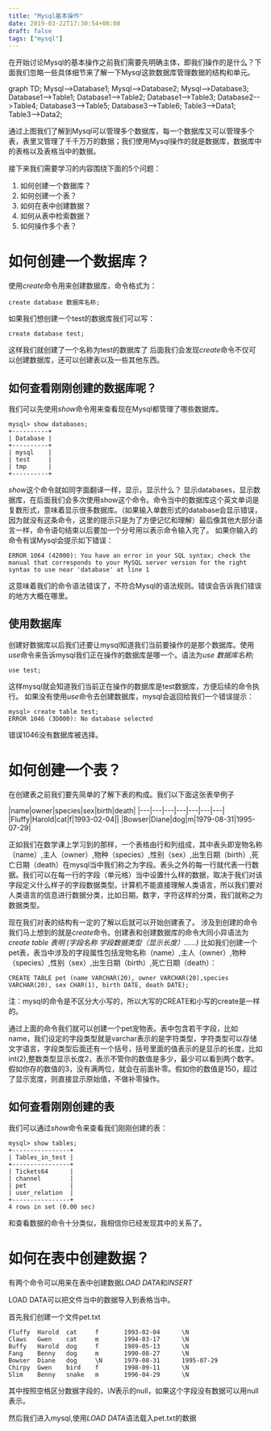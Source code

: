 ```yaml
---
title: "Mysql基本操作"
date: 2019-03-22T17:30:54+08:00
draft: false
tags: ["mysql"]
---
```


在开始讨论Mysql的基本操作之前我们需要先明确主体，即我们操作的是什么？下面我们忽略一些具体细节来了解一下Mysql这款数据库管理数据的结构和单元。

<div class="mermaid">
graph TD;
    Mysql-->Database1;
    Mysql-->Database2;
    Mysql-->Database3;
    Database1-->Table1;
    Database1-->Table2;
    Database1-->Table3;
    Database2-->Table4;
    Database3-->Table5;
    Database3-->Table6;
    Table3-->Data1;
    Table3-->Data2;
</div>

通过上图我们了解到Mysql可以管理多个数据库，每一个数据库又可以管理多个表，表里又管理了千千万万的数据；我们使用Mysql操作的就是数据库，数据库中的表格以及表格当中的数据。

接下来我们需要学习的内容围绕下面的5个问题：

1. 如何创建一个数据库？
2. 如何创建一个表？
3. 如何在表中创建数据？
4. 如何从表中检索数据？
5. 如何操作多个表？

# 如何创建一个数据库？

使用*create*命令用来创建数据库，命令格式为：
```
create database 数据库名称;
```

如果我们想创建一个test的数据库我们可以写：
```
create database test;
```
这样我们就创建了一个名称为test的数据库了
后面我们会发现*create*命令不仅可以创建数据库，还可以创建表以及一些其他东西。

## 如何查看刚刚创建的数据库呢？
我们可以先使用*show*命令用来查看现在Mysql都管理了哪些数据库。

```
mysql> show databases;
+----------+
| Database |
+----------+
| mysql    |
| test     |
| tmp      |
+----------+
```


*show*这个命令就如同字面翻译一样，显示，显示什么？ 显示databases，显示数据库，在后面我们会多次使用show这个命令。命令当中的数据库这个英文单词是复数形式，意味着显示很多数据库。（如果输入单数形式的database会显示错误，因为就没有这条命令，这里的提示只是为了方便记忆和理解）最后像其他大部分语言一样，命令语句结束以后要加一个分号用以表示命令输入完了。
如果你输入的命令有误Mysql会提示如下错误：
```
ERROR 1064 (42000): You have an error in your SQL syntax; check the manual that corresponds to your MySQL server version for the right syntax to use near 'database' at line 1
```
这意味着我们的命令语法错误了，不符合Mysql的语法规则。错误会告诉我们错误的地方大概在哪里。

## 使用数据库

创建好数据库以后我们还要让mysql知道我们当前要操作的是那个数据库。使用*use*命令来告诉mysql我们正在操作的数据库是哪一个。语法为*use 数据库名称;*
```
use test;
```
这样mysql就会知道我们当前正在操作的数据库是test数据库，方便后续的命令执行。
如果没有使用*use*命令去创建数据库，mysql会返回给我们一个错误提示：
```
mysql> create table test;
ERROR 1046 (3D000): No database selected
```
错误1046没有数据库被选择。

# 如何创建一个表？

在创建表之前我们要先简单的了解下表的构成。我们以下面这张表举例子

|name|owner|species|sex|birth|death|
|---|---|---|---|---|---|---|
|Fluffy|Harold|cat|f|1993-02-04||
|Bowser|Diane|dog|m|1979-08-31|1995-07-29|

正如我们在数学课上学习到的那样，一个表格由行和列组成，其中表头即宠物名称（name）,主人（owner）,物种（species）,性别（sex）,出生日期（birth）,死亡日期（death）在mysql当中我们称之为字段。表头之外的每一行就代表一行数据。我们可以在每一行的字段（单元格）当中设置什么样的数据，取决于我们对该字段定义什么样子的字段数据类型。计算机不能直接理解人类语言，所以我们要对人类语言的信息进行数据分类，比如日期，数字，字符这样的分类，我们就称之为数据类型。

现在我们对表的结构有一定的了解以后就可以开始创建表了。
涉及到创建的命令我们马上想到的就是*create*命令。创建表和创建数据库的命令大同小异语法为*create table 表明 (字段名称 字段数据类型（显示长度）……)*
比如我们创建一个pet表，表当中涉及的字段属性包括宠物名称（name）,主人（owner）,物种（species）,性别（sex）,出生日期（birth）,死亡日期（death）：
```
CREATE TABLE pet (name VARCHAR(20), owner VARCHAR(20),species VARCHAR(20), sex CHAR(1), birth DATE, death DATE);
```
注：mysql的命令是不区分大小写的，所以大写的CREATE和小写的create是一样的。

通过上面的命令我们就可以创建一个pet宠物表。表中包含若干字段，比如name，我们设定的字段类型就是varchar表示的是字符类型，字符类型可以存储文字语言，字段类型后面还有一个括号，括号里面的值表示的是显示的长度，比如int(2),整数类型显示长度2，表示不管你的数值是多少，最少可以看到两个数字。假如你存的数值的3，没有满两位，就会在前面补零。假如你的数值是150，超过了显示宽度，则直接显示原始值，不做补零操作。

## 如何查看刚刚创建的表

我们可以通过*show*命令来查看我们刚刚创建的表：
```
mysql> show tables;
+----------------+
| Tables_in_test |
+----------------+
| Tickets64      |
| channel        |
| pet            |
| user_relation  |
+----------------+
4 rows in set (0.00 sec)
```
和查看数据的命令十分类似，我相信你已经发现其中的关系了。

# 如何在表中创建数据？

有两个命令可以用来在表中创建数据*LOAD DATA*和*INSERT*

LOAD DATA可以把文件当中的数据导入到表格当中。

首先我们创建一个文件pet.txt
```
Fluffy  Harold  cat     f       1993-02-04      \N
Claws   Gwen    cat     m       1994-03-17      \N
Buffy   Harold  dog     f       1989-05-13      \N
Fang    Benny   dog     m       1990-08-27      \N
Bowser  Diane   dog     \N      1979-08-31      1995-07-29
Chirpy  Gwen    bird    f       1998-09-11      \N
Slim    Benny   snake   m       1996-04-29      \N
```
其中按照空格区分数据字段的，*\N*表示的null，如果这个字段没有数据可以用null表示。

然后我们进入mysql,使用*LOAD DATA*语法载入pet.txt的数据

```

```


